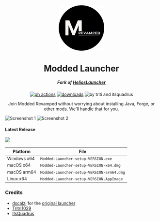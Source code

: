 <p align="center"><img src="./app/assets/images/SealCircle.png" width="150px" height="150px" alt="aventium softworks"></p>

<h1 align="center">Modded Launcher</h1>

<em><h5 align="center">Fork of [HeliosLauncher](https://github.com/dscalzi/HeliosLauncher)</h5></em>

[<p align="center"><img src="https://img.shields.io/github/actions/workflow/status/dscalzi/ModdedLauncher/build.yml?branch=master&style=for-the-badge" alt="gh actions">](https://github.com/GabouleDev/ModdedLauncher/actions) [<img src="https://img.shields.io/github/downloads/dscalzi/ModdedLauncher/total.svg?style=for-the-badge" alt="downloads">](https://github.com/GabouleDev/ModdedLauncher/releases) <img src="https://f005.backblazeb2.com/file/Modlauncher/made-by-tritri-and-itsquadrus.svg"  height="28px" alt="by triti and itsquadrus"></p>




<p align="center">Join Modded Revamped without worrying about installing Java, Forge, or other mods. We'll handle that for you.</p>

![Screenshot 1](https://github.com/GabouleDev/ModdedLauncher/assets/89267584/fbea5448-a5a9-4e4f-bbf3-cb3ea5dbdca3)
![Screenshot 2](https://github.com/GabouleDev/ModdedLauncher/assets/89267584/682d68ea-421d-4207-be5d-b66f4ecef54f)


#### Latest Release

[![](https://img.shields.io/github/release/dscalzi/ModdedLauncher.svg?style=flat-square)](https://github.com/GabouleDev/ModdedLauncher/releases/latest)

| Platform | File |
| -------- | ---- |
| Windows x64 | `Modded-Launcher-setup-VERSION.exe` |
| macOS x64 | `Modded-Launcher-setup-VERSION-x64.dmg` |
| macOS arm64 | `Modded-Launcher-setup-VERSION-arm64.dmg` |
| Linux x64 | `Modded-Launcher-setup-VERSION.AppImage` |

### Credits
- [dscalzi](https://github.com/dscalzi) for the [original launcher](https://github.com/dscalzi/HeliosLauncher)
- [Tritri1029](https://github.com/Tritri1029)
- [ItsQuadrus](https://github.com/ItsQuadrus)
